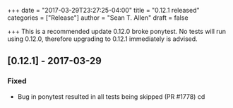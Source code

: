 +++
date = "2017-03-29T23:27:25-04:00"
title = "0.12.1 released"
categories = ["Release"]
author = "Sean T. Allen"
draft = false

+++
This is a recommended update 0.12.0 broke ponytest. No tests will run using 0.12.0, therefore upgrading to 0.12.1 immediately is advised.
<!--more-->

## [0.12.1] - 2017-03-29

### Fixed

- Bug in ponytest resulted in all tests being skipped (PR #1778)
cd 
